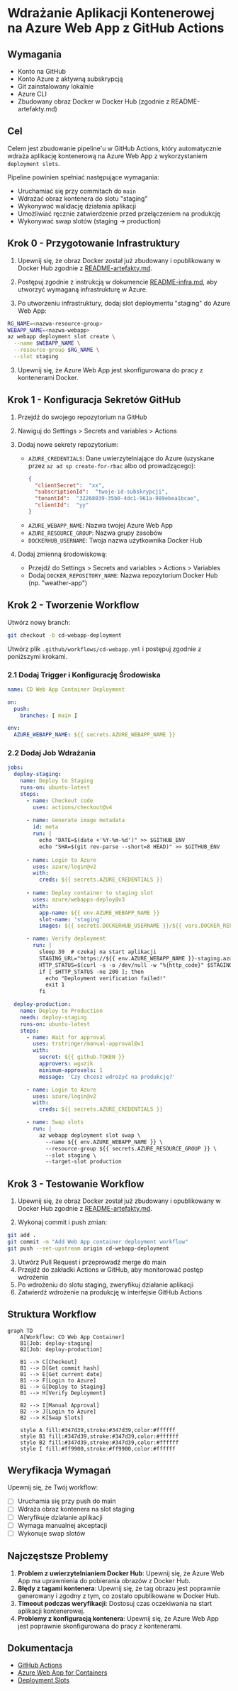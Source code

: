 # Wdrażanie Aplikacji Kontenerowej na Azure Web App z GitHub Actions

## Wymagania

- Konto na GitHub
- Konto Azure z aktywną subskrypcją
- Git zainstalowany lokalnie
- Azure CLI
- Zbudowany obraz Docker w Docker Hub (zgodnie z README-artefakty.md)

## Cel

Celem jest zbudowanie pipeline'u w GitHub Actions, który automatycznie wdraża aplikację kontenerową na Azure Web App z wykorzystaniem `deployment slots`.

Pipeline powinien spełniać następujące wymagania:
- Uruchamiać się przy commitach do `main`
- Wdrażać obraz kontenera do slotu "staging"
- Wykonywać walidację działania aplikacji
- Umożliwiać ręcznie zatwierdzenie przed przełączeniem na produkcję
- Wykonywać swap slotów (staging -> production)

## Krok 0 - Przygotowanie Infrastruktury

1. Upewnij się, że obraz Docker został już zbudowany i opublikowany w Docker Hub zgodnie z [README-artefakty.md](README-artefakty.md).

1. Postępuj zgodnie z instrukcją w dokumencie [README-infra.md](README-infra.md), aby utworzyć wymaganą infrastrukturę w Azure.

2. Po utworzeniu infrastruktury, dodaj slot deploymentu "staging" do Azure Web App:

```bash
RG_NAME=<nazwa-resource-group>
WEBAPP_NAME=<nazwa-webapp>
az webapp deployment slot create \
  --name $WEBAPP_NAME \
  --resource-group $RG_NAME \
  --slot staging
```

3. Upewnij się, że Azure Web App jest skonfigurowana do pracy z kontenerami Docker.

## Krok 1 - Konfiguracja Sekretów GitHub

1. Przejdź do swojego repozytorium na GitHub
2. Nawiguj do Settings > Secrets and variables > Actions
3. Dodaj nowe sekrety repozytorium:
   - `AZURE_CREDENTIALS`: Dane uwierzytelniające do Azure (uzyskane przez `az ad sp create-for-rbac` albo od prowadzącego):
      ```json
      {
        "clientSecret":  "xx",
        "subscriptionId":  "twoje-id-subskrypcji",
        "tenantId":  "32268039-35b0-4dc1-961a-989ebea1bcae",
        "clientId":  "yy"
      }
      ```
   - `AZURE_WEBAPP_NAME`: Nazwa twojej Azure Web App
   - `AZURE_RESOURCE_GROUP`: Nazwa grupy zasobów
   - `DOCKERHUB_USERNAME`: Twoja nazwa użytkownika Docker Hub

4. Dodaj zmienną środowiskową:
   - Przejdź do Settings > Secrets and variables > Actions > Variables
   - Dodaj `DOCKER_REPOSITORY_NAME`: Nazwa repozytorium Docker Hub (np. "weather-app")

## Krok 2 - Tworzenie Workflow

Utwórz nowy branch:

```bash
git checkout -b cd-webapp-deployment
```

Utwórz plik `.github/workflows/cd-webapp.yml` i postępuj zgodnie z poniższymi krokami.

### 2.1 Dodaj Trigger i Konfigurację Środowiska

```yaml
name: CD Web App Container Deployment

on:
  push:
    branches: [ main ]

env:
  AZURE_WEBAPP_NAME: ${{ secrets.AZURE_WEBAPP_NAME }}
```

### 2.2 Dodaj Job Wdrażania

```yaml
jobs:
  deploy-staging:
    name: Deploy to Staging
    runs-on: ubuntu-latest
    steps:
      - name: Checkout code
        uses: actions/checkout@v4
        
      - name: Generate image metadata
        id: meta
        run: |
          echo "DATE=$(date +'%Y-%m-%d')" >> $GITHUB_ENV
          echo "SHA=$(git rev-parse --short=8 HEAD)" >> $GITHUB_ENV
        
      - name: Login to Azure
        uses: azure/login@v2
        with:
          creds: ${{ secrets.AZURE_CREDENTIALS }}
          
      - name: Deploy container to staging slot
        uses: azure/webapps-deploy@v3
        with:
          app-name: ${{ env.AZURE_WEBAPP_NAME }}
          slot-name: 'staging'
          images: ${{ secrets.DOCKERHUB_USERNAME }}/${{ vars.DOCKER_REPOSITORY_NAME }}:${{ env.SHA }}-${{ env.DATE }}

      - name: Verify deployment
        run: |
          sleep 30  # czekaj na start aplikacji
          STAGING_URL="https://${{ env.AZURE_WEBAPP_NAME }}-staging.azurewebsites.net"
          HTTP_STATUS=$(curl -s -o /dev/null -w "%{http_code}" $STAGING_URL)
          if [ $HTTP_STATUS -ne 200 ]; then
            echo "Deployment verification failed!"
            exit 1
          fi

  deploy-production:
    name: Deploy to Production
    needs: deploy-staging
    runs-on: ubuntu-latest
    steps:
      - name: Wait for approval
        uses: trstringer/manual-approval@v1
        with:
          secret: ${{ github.TOKEN }}
          approvers: wguzik
          minimum-approvals: 1
          message: 'Czy chcesz wdrożyć na produkcję?'

      - name: Login to Azure
        uses: azure/login@v2
        with:
          creds: ${{ secrets.AZURE_CREDENTIALS }}

      - name: Swap slots
        run: |
          az webapp deployment slot swap \
            --name ${{ env.AZURE_WEBAPP_NAME }} \
            --resource-group ${{ secrets.AZURE_RESOURCE_GROUP }} \
            --slot staging \
            --target-slot production
```

## Krok 3 - Testowanie Workflow

1. Upewnij się, że obraz Docker został już zbudowany i opublikowany w Docker Hub zgodnie z [README-artefakty.md](README-artefakty.md).

2. Wykonaj commit i push zmian:
```bash
git add .
git commit -m "Add Web App container deployment workflow"
git push --set-upstream origin cd-webapp-deployment
```

3. Utwórz Pull Request i przeprowadź merge do main
4. Przejdź do zakładki Actions w GitHub, aby monitorować postęp wdrożenia
5. Po wdrożeniu do slotu staging, zweryfikuj działanie aplikacji
6. Zatwierdź wdrożenie na produkcję w interfejsie GitHub Actions

## Struktura Workflow

```mermaid
graph TD
    A[Workflow: CD Web App Container]
    B1[Job: deploy-staging]
    B2[Job: deploy-production]
    
    B1 --> C[Checkout]
    B1 --> D[Get commit hash]
    B1 --> E[Get current date]
    B1 --> F[Login to Azure]
    B1 --> G[Deploy to Staging]
    B1 --> H[Verify Deployment]
    
    B2 --> I[Manual Approval]
    B2 --> J[Login to Azure]
    B2 --> K[Swap Slots]
    
    style A fill:#347d39,stroke:#347d39,color:#ffffff
    style B1 fill:#347d39,stroke:#347d39,color:#ffffff
    style B2 fill:#347d39,stroke:#347d39,color:#ffffff
    style I fill:#ff9900,stroke:#ff9900,color:#ffffff
```

## Weryfikacja Wymagań

Upewnij się, że Twój workflow:
- [ ] Uruchamia się przy push do main
- [ ] Wdraża obraz kontenera na slot staging
- [ ] Weryfikuje działanie aplikacji
- [ ] Wymaga manualnej akceptacji
- [ ] Wykonuje swap slotów

## Najczęstsze Problemy

1. **Problem z uwierzytelnianiem Docker Hub**: Upewnij się, że Azure Web App ma uprawnienia do pobierania obrazów z Docker Hub.
2. **Błędy z tagami kontenera**: Upewnij się, że tag obrazu jest poprawnie generowany i zgodny z tym, co zostało opublikowane w Docker Hub.
3. **Timeout podczas weryfikacji**: Dostosuj czas oczekiwania na start aplikacji kontenerowej.
4. **Problemy z konfiguracją kontenera**: Upewnij się, że Azure Web App jest poprawnie skonfigurowana do pracy z kontenerami.

## Dokumentacja

- [GitHub Actions](https://docs.github.com/en/actions)
- [Azure Web App for Containers](https://docs.microsoft.com/en-us/azure/app-service/configure-custom-container)
- [Deployment Slots](https://docs.microsoft.com/en-us/azure/app-service/deploy-staging-slots)